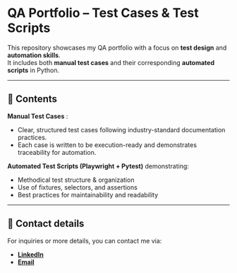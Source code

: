 # QA Portfolio – Test Cases & Test Scripts

This repository showcases my QA portfolio with a focus on **test design** and **automation skills**.  
It includes both **manual test cases** and their corresponding **automated scripts** in Python.

---

## 📖 Contents

**Manual Test Cases** :
  - Clear, structured test cases following industry-standard documentation practices.  
  - Each case is written to be execution-ready and demonstrates traceability for automation.  

**Automated Test Scripts (Playwright + Pytest)** demonstrating:
  - Methodical test structure & organization  
  - Use of fixtures, selectors, and assertions  
  - Best practices for maintainability and readability

---

## 📩 Contact details

For inquiries or more details, you can contact me via:  
- [**LinkedIn**](www.linkedin.com/in/marta-czarnecka-40406878) 
- [**Email**](martaczarneckaqa@gmail.com)
